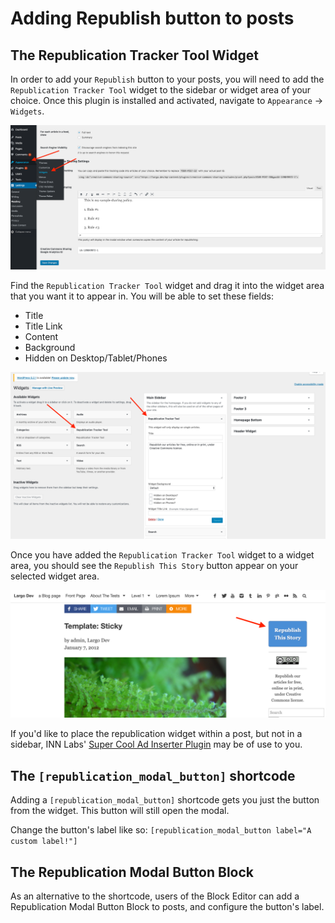# Adding Republish button to posts

## The Republication Tracker Tool Widget

In order to add your `Republish` button to your posts, you will need to add the `Republication Tracker Tool` widget to the sidebar or widget area of your choice. Once this plugin is installed and activated, navigate to `Appearance` -> `Widgets`.

![navigating to widgets](img/widgets.png)

Find the `Republication Tracker Tool` widget and drag it into the widget area that you want it to appear in. You will be able to set these fields:

- Title
- Title Link
- Content
- Background
- Hidden on Desktop/Tablet/Phones

![Republication Tracker Tool widget](img/republication-tracker-tool-widget.png)

Once you have added the `Republication Tracker Tool` widget to a widget area, you should see the `Republish This Story` button appear on your selected widget area.

![default republish button](img/default-republish-button.png)

If you'd like to place the republication widget within a post, but not in a sidebar, INN Labs' [Super Cool Ad Inserter Plugin](https://largo.inn.org/guides/administrators/plugins/super-cool-ad-inserter-plugin/) may be of use to you.

## The `[republication_modal_button]` shortcode

Adding a `[republication_modal_button]` shortcode gets you just the button from the widget. This button will still open the modal.

Change the button's label like so: `[republication_modal_button label="A custom label!"]`

## The Republication Modal Button Block

As an alternative to the shortcode, users of the Block Editor can add a Republication Modal Button Block to posts, and configure the button's label.
